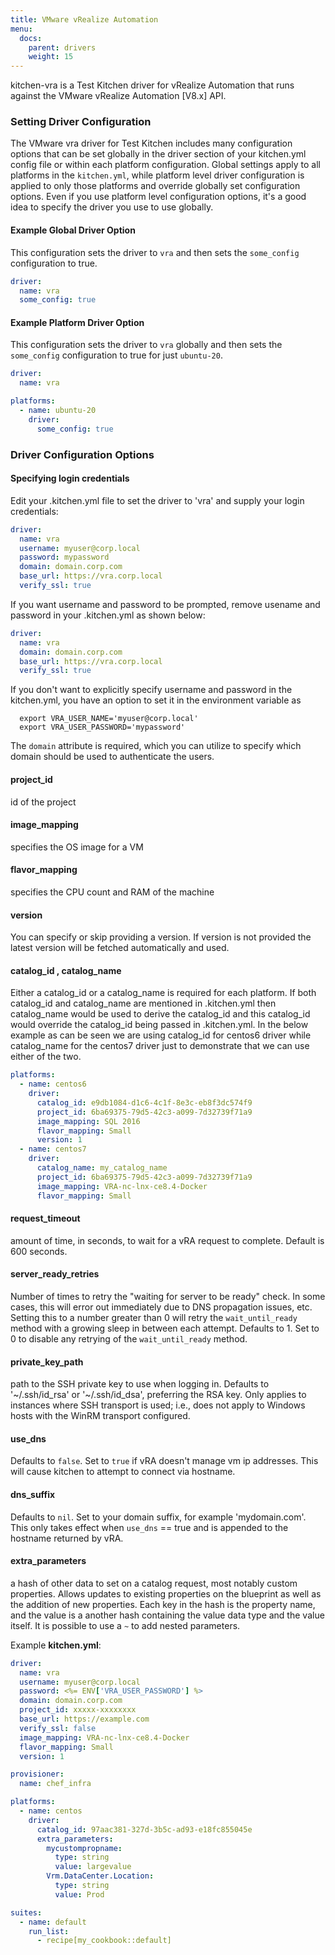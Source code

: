 ```yaml
---
title: VMware vRealize Automation
menu:
  docs:
    parent: drivers
    weight: 15
---
```


kitchen-vra is a Test Kitchen driver for vRealize Automation that runs against the VMware vRealize Automation  [V8.x] API.

### Setting Driver Configuration

The VMware vra driver for Test Kitchen includes many configuration options that can be set globally in the driver section of your kitchen.yml config file or within each platform configuration. Global settings apply to all platforms in the `kitchen.yml`, while platform level driver configuration is applied to only those platforms and override globally set configuration options. Even if you use platform level configuration options, it's a good idea to specify the driver you use to use globally.

#### Example Global Driver Option

This configuration sets the driver to `vra` and then sets the `some_config` configuration to true.

```yaml
driver:
  name: vra
  some_config: true
```

#### Example Platform Driver Option

This configuration sets the driver to `vra` globally and then sets the `some_config` configuration to true for just `ubuntu-20`.

```yaml
driver:
  name: vra

platforms:
  - name: ubuntu-20
    driver:
      some_config: true
```

### Driver Configuration Options

#### Specifying login credentials

Edit your .kitchen.yml file to set the driver to 'vra' and supply your login credentials:

```yaml
driver:
  name: vra
  username: myuser@corp.local
  password: mypassword
  domain: domain.corp.com
  base_url: https://vra.corp.local
  verify_ssl: true
```

If you want username and password to be prompted, remove usename and password in your .kitchen.yml as shown below:

```yaml
driver:
  name: vra
  domain: domain.corp.com
  base_url: https://vra.corp.local
  verify_ssl: true
```

If you don't want to explicitly specify username and password in the kitchen.yml, you have an option to set it in the environment variable as

```shell
  export VRA_USER_NAME='myuser@corp.local'
  export VRA_USER_PASSWORD='mypassword'
```

The `domain` attribute is required, which you can utilize to specify which domain should be used to authenticate the users.

#### project_id

id of the project

#### image_mapping

specifies the OS image for a VM

#### flavor_mapping

specifies the CPU count and RAM of the machine

#### version

You can specify or skip providing a version. If version is not provided the latest version will be fetched automatically and used.

#### catalog_id , catalog_name

Either a catalog_id or a catalog_name is required for each platform. If both catalog_id and catalog_name are mentioned in .kitchen.yml then catalog_name would be used to derive the catalog_id and this catalog_id would override the catalog_id being passed in .kitchen.yml. In the below example as can be seen we are using catalog_id for centos6 driver while catalog_name for the centos7 driver just to demonstrate that we can use either of the two.

```yaml
platforms:
  - name: centos6
    driver:
      catalog_id: e9db1084-d1c6-4c1f-8e3c-eb8f3dc574f9
      project_id: 6ba69375-79d5-42c3-a099-7d32739f71a9
      image_mapping: SQL 2016
      flavor_mapping: Small
      version: 1
  - name: centos7
    driver:
      catalog_name: my_catalog_name
      project_id: 6ba69375-79d5-42c3-a099-7d32739f71a9
      image_mapping: VRA-nc-lnx-ce8.4-Docker
      flavor_mapping: Small
```

#### request_timeout

amount of time, in seconds, to wait for a vRA request to complete. Default is 600 seconds.

#### server_ready_retries

Number of times to retry the "waiting for server to be ready" check. In some cases, this will error out immediately due to DNS propagation issues, etc. Setting this to a number greater than 0 will retry the `wait_until_ready` method with a growing sleep in between each attempt. Defaults to 1. Set to 0 to disable any retrying of the `wait_until_ready` method.

#### private_key_path

path to the SSH private key to use when logging in. Defaults to '~/.ssh/id_rsa' or '~/.ssh/id_dsa', preferring the RSA key. Only applies to instances where SSH transport is used; i.e., does not apply to Windows hosts with the WinRM transport configured.

#### use_dns

Defaults to `false`.  Set to `true` if vRA doesn't manage vm ip addresses.  This will cause kitchen to attempt to connect via hostname.

#### dns_suffix

Defaults to `nil`.  Set to your domain suffix, for example 'mydomain.com'.  This only takes effect when `use_dns` == true and is appended to the hostname returned by vRA.

#### extra_parameters

a hash of other data to set on a catalog request, most notably custom properties. Allows updates to existing properties on the blueprint as well as the addition of new properties. Each key in the hash is the property name, and the value is a another hash containing the value data type and the value itself. It is possible to use a `~` to add nested parameters.

Example **kitchen.yml**:

```yaml
driver:
  name: vra
  username: myuser@corp.local
  password: <%= ENV['VRA_USER_PASSWORD'] %>
  domain: domain.corp.com
  project_id: xxxxx-xxxxxxxx
  base_url: https://example.com
  verify_ssl: false
  image_mapping: VRA-nc-lnx-ce8.4-Docker
  flavor_mapping: Small
  version: 1

provisioner:
  name: chef_infra

platforms:
  - name: centos
    driver:
      catalog_id: 97aac381-327d-3b5c-ad93-e18fc855045e
      extra_parameters:
        mycustompropname:
          type: string
          value: largevalue
        Vrm.DataCenter.Location:
          type: string
          value: Prod

suites:
  - name: default
    run_list:
      - recipe[my_cookbook::default]
```

